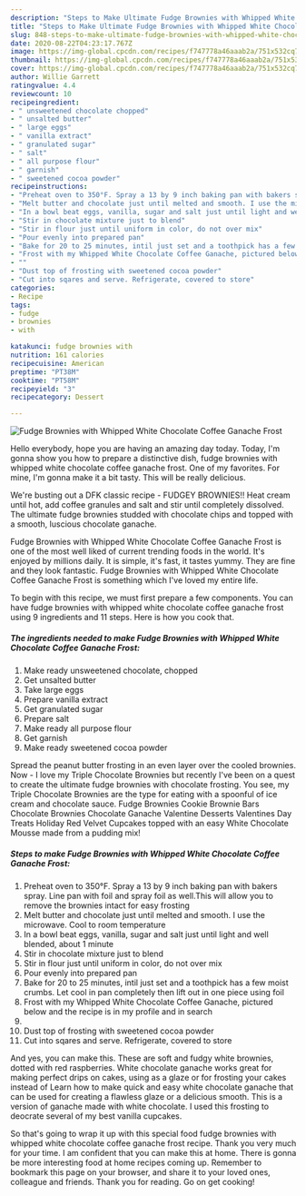 ```yaml
---
description: "Steps to Make Ultimate Fudge Brownies with Whipped White Chocolate Coffee Ganache Frost"
title: "Steps to Make Ultimate Fudge Brownies with Whipped White Chocolate Coffee Ganache Frost"
slug: 848-steps-to-make-ultimate-fudge-brownies-with-whipped-white-chocolate-coffee-ganache-frost
date: 2020-08-22T04:23:17.767Z
image: https://img-global.cpcdn.com/recipes/f747778a46aaab2a/751x532cq70/fudge-brownies-with-whipped-white-chocolate-coffee-ganache-frost-recipe-main-photo.jpg
thumbnail: https://img-global.cpcdn.com/recipes/f747778a46aaab2a/751x532cq70/fudge-brownies-with-whipped-white-chocolate-coffee-ganache-frost-recipe-main-photo.jpg
cover: https://img-global.cpcdn.com/recipes/f747778a46aaab2a/751x532cq70/fudge-brownies-with-whipped-white-chocolate-coffee-ganache-frost-recipe-main-photo.jpg
author: Willie Garrett
ratingvalue: 4.4
reviewcount: 10
recipeingredient:
- " unsweetened chocolate chopped"
- " unsalted butter"
- " large eggs"
- " vanilla extract"
- " granulated sugar"
- " salt"
- " all purpose flour"
- " garnish"
- " sweetened cocoa powder"
recipeinstructions:
- "Preheat oven to 350°F. Spray a 13 by 9 inch baking pan with bakers spray. Line pan with foil and spray foil as well.This will allow you to remove the brownies intact for easy frosting"
- "Melt butter and chocolate just until melted and smooth. I use the microwave. Cool to room temperature"
- "In a bowl beat eggs, vanilla, sugar and salt just until light and well blended, about 1 minute"
- "Stir in chocolate mixture just to blend"
- "Stir in flour just until uniform in color, do not over mix"
- "Pour evenly into prepared pan"
- "Bake for 20 to 25 minutes, intil just set and a toothpick has a few moist crumbs. Let cool in pan completely then lift out in one piece using foil"
- "Frost with my Whipped White Chocolate Coffee Ganache, pictured below and the recipe is in my profile and in search"
- ""
- "Dust top of frosting with sweetened cocoa powder"
- "Cut into sqares and serve. Refrigerate, covered to store"
categories:
- Recipe
tags:
- fudge
- brownies
- with

katakunci: fudge brownies with 
nutrition: 161 calories
recipecuisine: American
preptime: "PT38M"
cooktime: "PT58M"
recipeyield: "3"
recipecategory: Dessert

---
```



![Fudge Brownies with Whipped White Chocolate Coffee Ganache Frost](https://img-global.cpcdn.com/recipes/f747778a46aaab2a/751x532cq70/fudge-brownies-with-whipped-white-chocolate-coffee-ganache-frost-recipe-main-photo.jpg)

Hello everybody, hope you are having an amazing day today. Today, I'm gonna show you how to prepare a distinctive dish, fudge brownies with whipped white chocolate coffee ganache frost. One of my favorites. For mine, I'm gonna make it a bit tasty. This will be really delicious.

We&#39;re busting out a DFK classic recipe - FUDGEY BROWNIES!! Heat cream until hot, add coffee granules and salt and stir until completely dissolved. The ultimate fudge brownies studded with chocolate chips and topped with a smooth, luscious chocolate ganache.

Fudge Brownies with Whipped White Chocolate Coffee Ganache Frost is one of the most well liked of current trending foods in the world. It's enjoyed by millions daily. It is simple, it's fast, it tastes yummy. They are fine and they look fantastic. Fudge Brownies with Whipped White Chocolate Coffee Ganache Frost is something which I've loved my entire life.


To begin with this recipe, we must first prepare a few components. You can have fudge brownies with whipped white chocolate coffee ganache frost using 9 ingredients and 11 steps. Here is how you cook that.

<!--inarticleads1-->

##### The ingredients needed to make Fudge Brownies with Whipped White Chocolate Coffee Ganache Frost:

1. Make ready  unsweetened chocolate, chopped
1. Get  unsalted butter
1. Take  large eggs
1. Prepare  vanilla extract
1. Get  granulated sugar
1. Prepare  salt
1. Make ready  all purpose flour
1. Get  garnish
1. Make ready  sweetened cocoa powder


Spread the peanut butter frosting in an even layer over the cooled brownies. Now - I love my Triple Chocolate Brownies but recently I&#39;ve been on a quest to create the ultimate fudge brownies with chocolate frosting. You see, my Triple Chocolate Brownies are the type for eating with a spoonful of ice cream and chocolate sauce. Fudge Brownies Cookie Brownie Bars Chocolate Brownies Chocolate Ganache Valentine Desserts Valentines Day Treats Holiday Red Velvet Cupcakes topped with an easy White Chocolate Mousse made from a pudding mix! 

<!--inarticleads2-->

##### Steps to make Fudge Brownies with Whipped White Chocolate Coffee Ganache Frost:

1. Preheat oven to 350°F. Spray a 13 by 9 inch baking pan with bakers spray. Line pan with foil and spray foil as well.This will allow you to remove the brownies intact for easy frosting
1. Melt butter and chocolate just until melted and smooth. I use the microwave. Cool to room temperature
1. In a bowl beat eggs, vanilla, sugar and salt just until light and well blended, about 1 minute
1. Stir in chocolate mixture just to blend
1. Stir in flour just until uniform in color, do not over mix
1. Pour evenly into prepared pan
1. Bake for 20 to 25 minutes, intil just set and a toothpick has a few moist crumbs. Let cool in pan completely then lift out in one piece using foil
1. Frost with my Whipped White Chocolate Coffee Ganache, pictured below and the recipe is in my profile and in search
1. 
1. Dust top of frosting with sweetened cocoa powder
1. Cut into sqares and serve. Refrigerate, covered to store


And yes, you can make this. These are soft and fudgy white brownies, dotted with red raspberries. White chocolate ganache works great for making perfect drips on cakes, using as a glaze or for frosting your cakes instead of Learn how to make quick and easy white chocolate ganache that can be used for creating a flawless glaze or a delicious smooth. This is a version of ganache made with white chocolate. I used this frosting to deocrate several of my best vanilla cupcakes. 

So that's going to wrap it up with this special food fudge brownies with whipped white chocolate coffee ganache frost recipe. Thank you very much for your time. I am confident that you can make this at home. There is gonna be more interesting food at home recipes coming up. Remember to bookmark this page on your browser, and share it to your loved ones, colleague and friends. Thank you for reading. Go on get cooking!
